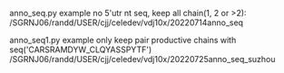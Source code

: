 anno_seq.py example no 5'utr nt seq, keep all chain(1, 2 or >2):
/SGRNJ06/randd/USER/cjj/celedev/vdj10x/20220714anno_seq

anno_seq1.py example only keep pair productive chains with seq('CARSRAMDYW_CLQYASSPYTF')
/SGRNJ06/randd/USER/cjj/celedev/vdj10x/20220725anno_seq_suzhou
